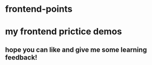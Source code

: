 # frontend-points

# my frontend prictice demos

## hope you can like and give me some learning feedback!